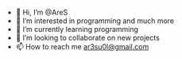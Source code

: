 - 👋 Hi, I’m @AreS
- 👀 I’m interested in programming  and much more
- 🌱 I’m currently learning programming
- 💞️ I’m looking to collaborate on new projects
- 📫 How to reach me ar3su0l@gmail.com

<!---
yunets01/yunets01 is a ✨ special ✨ repository because its `README.md` (this file) appears on your GitHub profile.
You can click the Preview link to take a look at your changes.
--->
